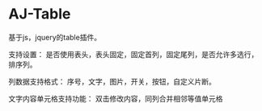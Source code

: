# AJ-Table
基于js，jquery的table插件。

支持设置：
是否使用表头，表头固定，固定首列，固定尾列，是否允许多选行，排序列。

列数据支持格式：
序号，文字，图片，开关，按钮，自定义片断。

文字内容单元格支持功能：
双击修改内容，同列合并相邻等值单元格
